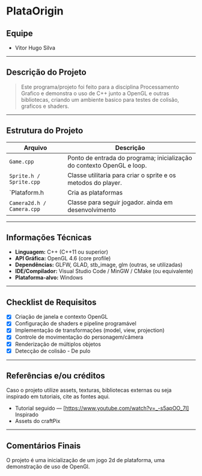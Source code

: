 # PlataOrigin

## Equipe
- Vitor Hugo Silva  
---

## Descrição do Projeto

> Este programa/projeto foi feito para a disciplina Processamento Grafico e demonstra o uso de C++ junto a OpenGL e outras bibliotecas, criando um ambiente basico para testes de colisão, graficos e shaders.

---

## Estrutura do Projeto

| Arquivo                  | Descrição                                                                 |
|--------------------------|---------------------------------------------------------------------------|
| `Game.cpp`               | Ponto de entrada do programa; inicialização do contexto OpenGL e loop.    |
| `Sprite.h / Sprite.cpp`  | Classe utilitaria para criar o sprite e os metodos do player.             |
| `Plataform.h             | Cria as plataformas                                                       |
| `Camera2d.h / Camera.cpp`| Classe para seguir jogador. ainda em desenvolvimento                      |

---

## Informações Técnicas

- **Linguagem:** C++ (C++11 ou superior)  
- **API Gráfica:** OpenGL 4.6 (core profile)  
- **Dependências:** GLFW, GLAD, stb_image, glm (outras, se utilizadas)  
- **IDE/Compilador:** Visual Studio Code / MinGW / CMake (ou equivalente)  
- **Plataforma-alvo:** Windows  

---

## Checklist de Requisitos

- [x] Criação de janela e contexto OpenGL  
- [x] Configuração de shaders e pipeline programável  
- [X] Implementação de transformações (model, view, projection)  
- [X] Controle de movimentação do personagem/câmera  
- [X] Renderização de múltiplos objetos 
- [X] Detecção de colisão - De pulo

---

## Referências e/ou créditos

Caso o projeto utilize assets, texturas, bibliotecas externas ou seja inspirado em tutoriais, cite as fontes aqui.  

- Tutorial seguido — [https://www.youtube.com/watch?v=_-s5apOO_7I]  Inspirado
- Assets do craftPix

---

## Comentários Finais

O projeto é uma inicialização de um jogo 2d de plataforma, uma demonstração de uso de OpenGl.
